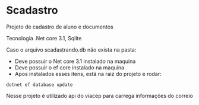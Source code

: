 ﻿# Scadastro

Projeto de cadastro de aluno e documentos

Tecnologia .Net core 3.1, Sqlite


Caso o arquivo scadastrando.db não exista na pasta:

* Deve possuir o Net core 3.1 instalado na maquina
* Deve possuir o ef core instalado na maquina
* Apos instalados esses itens, está na raiz do projeto e rodar:

```
dotnet ef database update
```

Nesse projeto é utilizado api do viacep para carrega informações do correio


